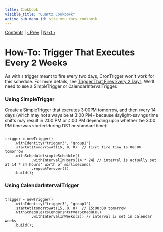 ```yaml
---
title: Cookbook
visible_title: "Quartz Cookbook"
active_sub_menu_id: site_mnu_docs_cookbook
---
```

<div class="secNavPanel"><a href=".">Contents</a> | <a href="WeeklyTrigger.html">&lsaquo;&nbsp;Prev</a> | <a href="MonthlyTrigger.html">Next&nbsp;&rsaquo;</a></div>





# How-To: Trigger That Executes Every 2 Weeks

As with a trigger meant to fire every two days, CronTrigger won't work for this schedule. For more details, see <a href="BiDailyTrigger">Trigger That Fires Every 2 Days</a>. We'll need to use a SimpleTrigger or CalendarIntervalTrigger:


### Using SimpleTrigger

Create a SimpleTrigger that executes 3:00PM tomorrow, and then every 14 days (which may not always be at 3:00 PM -
because daylight-savings time shifts may result in 2:00 PM or 4:00 PM depending upon
whether the 3:00 PM time was started during DST or standard time):


<pre class="prettyprint highlight"><code class="language-java" data-lang="java">
trigger = newTrigger()
    .withIdentity("trigger3", "group1")
    .startAt(tomorrowAt(15, 0, 0)  // first fire time 15:00:00 tomorrow
    .withSchedule(simpleSchedule()
            .withIntervalInHours(14 * 24) // interval is actually set at 14 * 24 hours' worth of milliseconds
            .repeatForever())
    .build();
</code></pre>


### Using CalendarIntervalTrigger


<pre class="prettyprint highlight"><code class="language-java" data-lang="java">
trigger = newTrigger()
    .withIdentity("trigger3", "group1")
    .startAt(tomorrowAt(15, 0, 0)  // 15:00:00 tomorrow
    .withSchedule(calendarIntervalSchedule()
            .withIntervalInWeeks(2)) // interval is set in calendar weeks
    .build();
</code></pre>
